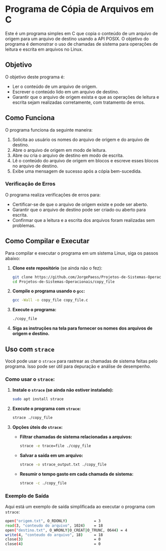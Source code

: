# Programa de Cópia de Arquivos em C

Este é um programa simples em C que copia o conteúdo de um arquivo de origem para um arquivo de destino usando a API POSIX. O objetivo do programa é demonstrar o uso de chamadas de sistema para operações de leitura e escrita em arquivos no Linux.

## Objetivo

O objetivo deste programa é:
- Ler o conteúdo de um arquivo de origem.
- Escrever o conteúdo lido em um arquivo de destino.
- Garantir que o arquivo de origem exista e que as operações de leitura e escrita sejam realizadas corretamente, com tratamento de erros.

## Como Funciona

O programa funciona da seguinte maneira:
1. Solicita ao usuário os nomes do arquivo de origem e do arquivo de destino.
2. Abre o arquivo de origem em modo de leitura.
3. Abre ou cria o arquivo de destino em modo de escrita.
4. Lê o conteúdo do arquivo de origem em blocos e escreve esses blocos no arquivo de destino.
5. Exibe uma mensagem de sucesso após a cópia bem-sucedida.

### Verificação de Erros

O programa realiza verificações de erros para:
- Certificar-se de que o arquivo de origem existe e pode ser aberto.
- Garantir que o arquivo de destino pode ser criado ou aberto para escrita.
- Confirmar que a leitura e a escrita dos arquivos foram realizadas sem problemas.

## Como Compilar e Executar

Para compilar e executar o programa em um sistema Linux, siga os passos abaixo:

1. **Clone este repositório** (se ainda não o fez):
    ```bash
    git clone https://github.com/JorgePaess/Projetos-de-Sistemas-Operacionais.git
    cd Projetos-de-Sistemas-Operacionais/copy_file    
    ```

2. **Compile o programa usando o `gcc`:**
    ```bash
    gcc -Wall -o copy_file copy_file.c
    ```

3. **Execute o programa:**
    ```bash
    ./copy_file
    ```

4. **Siga as instruções na tela para fornecer os nomes dos arquivos de origem e destino.**

## Uso com `strace`

Você pode usar o `strace` para rastrear as chamadas de sistema feitas pelo programa. Isso pode ser útil para depuração e análise de desempenho.

### Como usar o `strace`:

1. **Instale o `strace` (se ainda não estiver instalado):**
    ```bash
    sudo apt install strace
    ```

2. **Execute o programa com `strace`:**
    ```bash
    strace ./copy_file
    ```

3. **Opções úteis do `strace`:**
   - **Filtrar chamadas de sistema relacionadas a arquivos:**
     ```bash
     strace -e trace=file ./copy_file
     ```
   - **Salvar a saída em um arquivo:**
     ```bash
     strace -o strace_output.txt ./copy_file
     ```
   - **Resumir o tempo gasto em cada chamada de sistema:**
     ```bash
     strace -c ./copy_file
     ```

### Exemplo de Saída

Aqui está um exemplo de saída simplificada ao executar o programa com `strace`:

```bash
open("origem.txt", O_RDONLY)            = 3
read(3, "conteudo do arquivo", 1024)    = 18
open("destino.txt", O_WRONLY|O_CREAT|O_TRUNC, 0644) = 4
write(4, "conteudo do arquivo", 18)     = 18
close(3)                                = 0
close(4)                                = 0

